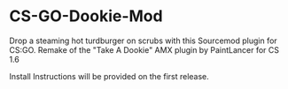 # CS-GO-Dookie-Mod
Drop a steaming hot turdburger on scrubs with this Sourcemod plugin for CS:GO.
Remake of the "Take A Dookie" AMX plugin by PaintLancer for CS 1.6

Install Instructions will be provided on the first release.
